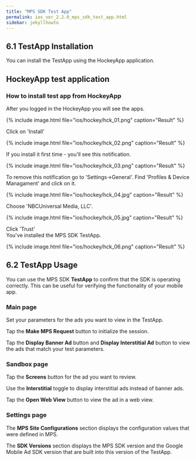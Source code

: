 ```yaml
---
title: "MPS SDK Test App"
permalink: ios_ver_2.2.0_mps_sdk_test_app.html
sidebar: jekyllhowto
---
```


## 6.1 TestApp Installation

You can install the TestApp using the HockeyApp application. 

## HockeyApp test application

### How to install test app from HockeyApp

After you logged in the HockeyApp you will see the apps.

{% include image.html file="ios/hockey/hck_01.png" caption="Result" %}

Click on 'Install' 

{% include image.html file="ios/hockey/hck_02.png" caption="Result" %}

If you install it first time - you'll see this notification.

{% include image.html file="ios/hockey/hck_03.png" caption="Result" %}

To remove this notification go to 'Settings->General'.
Find 'Profiles & Device Managament' and click on it.

{% include image.html file="ios/hockey/hck_04.jpg" caption="Result" %}

Choose 'NBCUniversal Media, LLC'.

{% include image.html file="ios/hockey/hck_05.jpg" caption="Result" %}

Click 'Trust'  
You've installed the MPS SDK TestApp.

{% include image.html file="ios/hockey/hck_06.png" caption="Result" %}

## 6.2 TestApp Usage

You can use the MPS SDK **TestApp** to confirm that the SDK is operating correctly. This can be useful for verifying the functionality of your mobile app.

### Main page

Set your parameters for the ads you want to view in the TestApp.

Tap the **Make MPS Request** button to initialize the session.

Tap the **Display Banner Ad** button and **Display Interstitial Ad** button to view the ads that match your test parameters.

### Sandbox page

Tap the **Screens** button for the ad you want to review.

Use the **Interstitial** toggle to display interstitial ads instead of banner ads.

Tap the **Open Web View** button to view the ad in a web view.

### Settings page

The **MPS Site Configurations** section displays the configuration values that were defined in MPS.

The **SDK Versions**  section displays the MPS SDK version and the Google Mobile Ad SDK version that are built into this version of the TestApp. 

